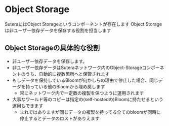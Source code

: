 # Object Storage

SuteraにはObject Storageというコンポーネントが存在します
Object Storageは非ユーザー依存データを保存する役割を担当します

## Object Storageの具体的な役割

* 非ユーザー依存データを保存します。
* 非ユーザー依存データはSuteraネットワーク内のObject-Storageコンポーネントのうち、自動的に複数箇所へと保管されます
* もしデータを保持しているBloomが何かしらの理由で停止した場合、同じデータを持っている他のBloomから埋め戻します
  * 常にネットワーク内で一定数の複製を保つように運用されます
* 大事なワールド等のコピーは指定の(self-hostedの)Bloomに持たせるという運用もできます
  * まれではありますが同じデータの複製を持ってる全てのbloomが同時に停止するとデータのロストがありえます
